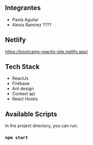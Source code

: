 ## Integrantes

- Paola Aguilar
- Alexis Ramirez ????

## Netlify

https://bootcamp-reactjs-site.netlify.app/

## Tech Stack

- ReactJs
- Firebase
- Ant design
- Context api
- React Hooks

## Available Scripts

In the project directory, you can run:

### `npm start`
